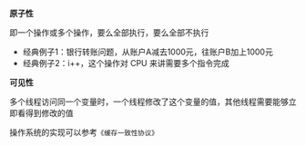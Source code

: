 **原子性**

即一个操作或多个操作，要么全部执行，要么全部不执行
- 经典例子1：银行转账问题，从账户A减去1000元，往账户B加上1000元
- 经典例子2：i++，这个操作对 CPU 来讲需要多个指令完成

**可见性**

多个线程访问同一个变量时，一个线程修改了这个变量的值，其他线程需要能够立即看得到修改的值

操作系统的实现可以参考`《缓存一致性协议》`